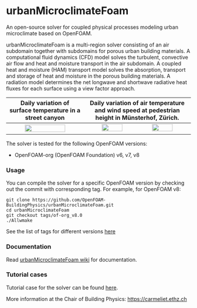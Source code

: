 # urbanMicroclimateFoam

An open-source solver for coupled physical processes modeling urban microclimate based on OpenFOAM.

urbanMicroclimateFoam is a multi-region solver consisting of an air subdomain together with subdomains for porous urban building materials. A computational fluid dynamics (CFD) model solves the turbulent, convective air flow and heat and moisture transport in the air subdomain. A coupled heat and moisture (HAM) transport model solves the absorption, transport and storage of heat and moisture in the porous building materials. A radiation model determines the net longwave and shortwave radiative heat fluxes for each surface using a view factor approach.

| Daily variation of surface temperature in a street canyon | Daily variation of air temperature and wind speed at pedestrian height in Münsterhof, Zürich. |
|:---:|:---:|
| <img src="https://raw.githubusercontent.com/OpenFOAM-BuildingPhysics/docs/refs/heads/main/img/img1_out.gif" width="75%"> | <img src="https://raw.githubusercontent.com/OpenFOAM-BuildingPhysics/docs/refs/heads/main/img/img2b_out.gif"  width="45%"> &nbsp; <img src="https://raw.githubusercontent.com/OpenFOAM-BuildingPhysics/docs/refs/heads/main/img/img2c_out.gif"  width="45%"> |

The solver is tested for the following OpenFOAM versions:

* OpenFOAM-org (OpenFOAM Foundation) v6, v7, v8

### Usage

You can compile the solver for a specific OpenFOAM version by checking out the commit with corresponding tag. For example, for OpenFOAM v8:

	git clone https://github.com/OpenFOAM-BuildingPhysics/urbanMicroclimateFoam.git
	cd urbanMicroclimateFoam
	git checkout tags/of-org_v8.0
	./Allwmake

See the list of tags for different versions [here](https://github.com/OpenFOAM-BuildingPhysics/urbanMicroclimateFoam/tags)
	
### Documentation

Read [urbanMicroclimateFoam wiki](https://gitlab.ethz.ch/openfoam-cbp/solvers/urbanmicroclimatefoam/-/wikis/home) for documentation.

### Tutorial cases

Tutorial case for the solver can be found [here](https://github.com/OpenFOAM-BuildingPhysics/urbanMicroclimateFoam-tutorials).

More information at the Chair of Building Physics: https://carmeliet.ethz.ch
